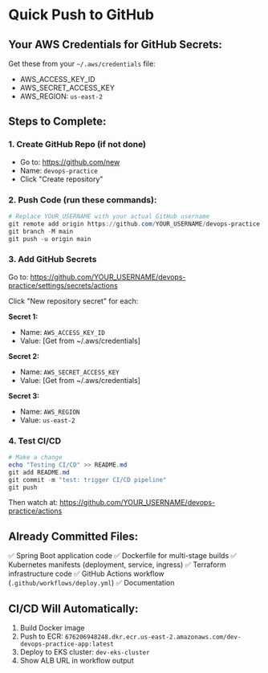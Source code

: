 # Quick Push to GitHub

## Your AWS Credentials for GitHub Secrets:
Get these from your `~/.aws/credentials` file:
- AWS_ACCESS_KEY_ID
- AWS_SECRET_ACCESS_KEY
- AWS_REGION: `us-east-2`

## Steps to Complete:

### 1. Create GitHub Repo (if not done)
- Go to: https://github.com/new
- Name: `devops-practice`
- Click "Create repository"

### 2. Push Code (run these commands):
```powershell
# Replace YOUR_USERNAME with your actual GitHub username
git remote add origin https://github.com/YOUR_USERNAME/devops-practice.git
git branch -M main
git push -u origin main
```

### 3. Add GitHub Secrets
Go to: https://github.com/YOUR_USERNAME/devops-practice/settings/secrets/actions

Click "New repository secret" for each:

**Secret 1:**
- Name: `AWS_ACCESS_KEY_ID`
- Value: [Get from ~/.aws/credentials]

**Secret 2:**
- Name: `AWS_SECRET_ACCESS_KEY`  
- Value: [Get from ~/.aws/credentials]

**Secret 3:**
- Name: `AWS_REGION`
- Value: `us-east-2`

### 4. Test CI/CD
```powershell
# Make a change
echo "Testing CI/CD" >> README.md
git add README.md
git commit -m "test: trigger CI/CD pipeline"
git push
```

Then watch at: https://github.com/YOUR_USERNAME/devops-practice/actions

## Already Committed Files:
✅ Spring Boot application code
✅ Dockerfile for multi-stage builds
✅ Kubernetes manifests (deployment, service, ingress)
✅ Terraform infrastructure code
✅ GitHub Actions workflow (`.github/workflows/deploy.yml`)
✅ Documentation

## CI/CD Will Automatically:
1. Build Docker image
2. Push to ECR: `676206948248.dkr.ecr.us-east-2.amazonaws.com/dev-devops-practice-app:latest`
3. Deploy to EKS cluster: `dev-eks-cluster`
4. Show ALB URL in workflow output
